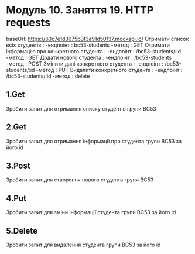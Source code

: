 # Модуль 10. Заняття 19. HTTP requests

baseUrl: https://63c7e1d3075b3f3a91d50f37.mockapi.io/
Отримати список всіх студентів :
-ендпоінт : bc53-students
-метод : GET
Отримати інформацію про конкретного студента :
-ендпоінт : /bc53-students/:id
-метод : GET
Додати нового студента :
-ендпоінт : /bc53-students
-метод : POST
Змінити дані конкретного студента :
-ендпоінт : /bc53-students/:id
-метод : PUT
Видалити конкретного студента :
-ендпоінт : /bc53-students/:id
-метод : delete

## 1.Get
 Зробити запит для отримання списку студентів групи BC53

## 2.Get
 Зробити запит для отримання інформації про студента групи BC53 за його id

## 3.Post
 Зробити запит для створення нового студента групи BC53 

## 4.Put
Зробити запит для зміни інформації студента групи BC53 за його id

## 5.Delete
Зробити запит для видалення студента групи BC53 за його id